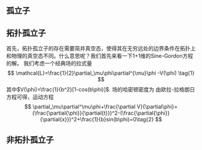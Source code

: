 ## 孤立子

## 拓扑孤立子
首先，拓扑孤立子的存在需要简并真空态，使得其在无穷远处的边界条件在拓扑上和物理的真空态不同。什么意思呢？我们首先来看一下1+1维的Sine-Gordon方程的解。
我们考虑一个经典场的拉式量
$$
 \mathcal{L}=\frac{1}{2}\partial_\mu\phi\partial^{\mu}\phi -V(\phi) \tag{1}
$$
其中$V(\phi)=\frac{1}{b^2}[1-cos(b\phi)]$.
场的哈密顿密度为
由欧拉-拉格朗日方程可得，运动方程
$$
\partial_\mu\partial^\mu\phi+\frac{\partial V}{\partial\phi}=(\frac{\partial{\phi}}{\partial{t}})^2-(\frac{\partial{\phi}}{\partial{x}})^2+\frac{1}{b}sin(b\phi)=0\tag{2}
$$

## 非拓扑孤立子

<!--stackedit_data:
eyJoaXN0b3J5IjpbLTkzMDc4MTcxNSw4NzMzMTA2MTYsODg5Mz
Y2NzI2LC0zMDg1MDQ4NjIsMTE4NTA5MjMxNCwyMTE0NTU4NzM2
LC0xMzM1MjEwODQ5LDUwNTg1ODI1OSwxOTkwMTY3NzQ5LC0zOD
g0MDk4MDIsLTM5MDY3MTU4OF19
-->